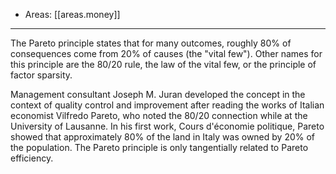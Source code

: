
- Areas: [[areas.money]]

---

The Pareto principle states that for many outcomes, roughly 80% of consequences come from 20% of causes (the "vital few"). Other names for this principle are the 80/20 rule, the law of the vital few, or the principle of factor sparsity.

Management consultant Joseph M. Juran developed the concept in the context of quality control and improvement after reading the works of Italian economist Vilfredo Pareto, who noted the 80/20 connection while at the University of Lausanne. In his first work, Cours d'économie politique, Pareto showed that approximately 80% of the land in Italy was owned by 20% of the population. The Pareto principle is only tangentially related to Pareto efficiency.
